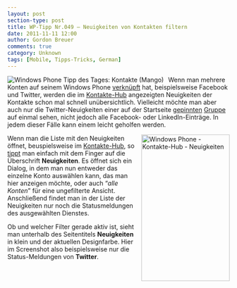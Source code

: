 ```yaml
---
layout: post
section-type: post
title: WP-Tipp Nr.049 – Neuigkeiten von Kontakten filtern
date: 2011-11-11 12:00
author: Gordon Breuer
comments: true
category: Unknown
tags: [Mobile, Tipps-Tricks, German]
---
```

<p><img style="margin: 0px 10px 0px 0px; display: inline; float: left" title="" alt="Windows Phone Tipp des Tages: Kontakte (Mango)" align="left" src="http://anheledirwp.blob.core.windows.net/wordpress/2011/11/kontaktemg.png" /></p>  <p>Wenn man mehrere Konten auf seinem Windows Phone <a href="/post/2011/09/09/WP7-Tipp-006-%E2%80%93-Kontakt-aus-verschiedenen-Quellen-kombinieren.aspx">verknüpft</a> hat, beispielsweise Facebook und Twitter, werden die im <a href="/post/2011/11/09/WP-Tipp-047-%E2%80%93-Was-ist-ein-Hub.aspx">Kontakte-Hub</a> angezeigten Neuigkeiten der Kontakte schon mal schnell unübersichtlich. Vielleicht möchte man aber auch nur die Twitter-Neuigkeiten einer auf der Startseite <a href="/post/2011/09/13/WP7-Tipp-008-%E2%80%93-Kontakte-im-Schnellzugriff.aspx">gepinnten</a> <a href="/post/2011/10/18/WP-Tipp-032-%E2%80%93-Kontakte-in-Gruppen-zusammenfassen.aspx">Gruppe</a> auf einmal sehen, nicht jedoch alle Facebook- oder LinkedIn-Einträge. In jedem dieser Fälle kann einem leicht geholfen werden.</p>  <p><img style="background-image: none; border-bottom: 0px; border-left: 0px; margin: 0px 0px 0px 10px; padding-left: 0px; padding-right: 0px; display: inline; float: right; border-top: 0px; border-right: 0px; padding-top: 0px" title="" border="0" alt="Windows Phone - Kontakte-Hub - Neuigkeiten" align="right" src="http://anheledirwp.blob.core.windows.net/wordpress/2011/11/6334488126_d36fbbe9d2_b.jpg" width="200" height="333" />Wenn man die Liste mit den Neuigkeiten öffnet, beuspielsweise im <a href="/post/2011/11/09/WP-Tipp-047-%E2%80%93-Was-ist-ein-Hub.aspx">Kontakte-Hub</a>, so <a href="/post/2011/09/12/WP7-Tipp-007-%E2%80%93-Standard-Gesten.aspx">tippt</a> man einfach mit dem Finger auf die Überschrift <strong>Neuigkeiten</strong>. Es öffnet sich ein Dialog, in dem man nun entweder das einzelne Konto auswählen kann, das man hier anzeigen möchte, oder auch “<em>alle Konten</em>” für eine ungefilterte Ansicht. Anschließend findet man in der Liste der Neuigkeiten nur noch die Statusmeldungen des ausgewählten Dienstes.</p>  <p>Ob und welcher Filter gerade aktiv ist, sieht man unterhalb des Seitentitels <strong>Neuigkeiten</strong> in klein und der aktuellen Designfarbe. Hier im Screenshot also beispielsweise nur die Status-Meldungen von <strong>Twitter</strong>. </p>
